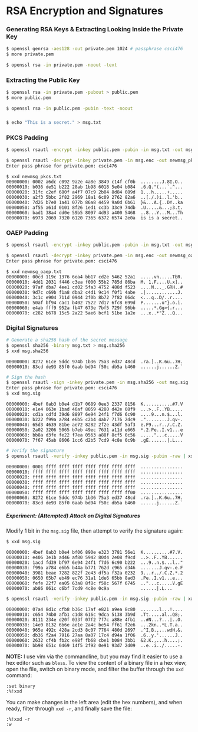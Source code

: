 # RSA Encryption and Signatures

### Generating RSA Keys & Extracting Looking Inside the Private Key

```bash
$ openssl genrsa -aes128 -out private.pem 1024 # passphrase csci476
$ more private.pem
```

```bash
$ openssl rsa -in private.pem -noout -text
```

### Extracting the Public Key

```bash
$ openssl rsa -in private.pem -pubout > public.pem
$ more public.pem
```
```bash
$ openssl rsa -in public.pem -pubin -text -noout
```

###

```bash
$ echo "This is a secret." > msg.txt
```

### PKCS Padding

```bash
$ openssl rsautl -encrypt -inkey public.pem -pubin -in msg.txt -out msg.enc -pkcs

$ openssl rsautl -decrypt -inkey private.pem -in msg.enc -out newmsg_pkcs.txt -raw
Enter pass phrase for private.pem: csci476
```
```
$ xxd newmsg_pkcs.txt
00000000: 0002 a6dc c092 9a2e 4a8e 3849 c14f cf0b  ........J.8I.O..
00000010: b036 de51 b222 28ab 1b98 6018 5e04 b084  .6.Q."(...`.^...
00000020: 31fc c2ef 680f a4f7 07c9 2b04 8d84 089d  1...h.....+.....
00000030: a2f3 5bbc 2f82 2969 18a1 6c09 2762 82a6  ..[./.)i..l.'b..
00000040: 7d26 b7e0 1a41 077b 86a8 4459 9a0d 6b61  }&...A.{..DY..ka
00000050: af55 a61d 0101 8f26 1ed1 cc3b 33c9 74db  .U.....&...;3.t.
00000060: bad1 38a4 dd0e 59b5 8097 4d93 a400 5468  ..8...Y...M...Th
00000070: 6973 2069 7320 6120 7365 6372 6574 2e0a  is is a secret..
```

### OAEP Padding

```bash
$ openssl rsautl -encrypt -inkey public.pem -pubin -in msg.txt -out msg.enc -oaep

$ openssl rsautl -decrypt -inkey private.pem -in msg.enc -out newmsg_oaep.txt -raw
Enter pass phrase for private.pem: csci476
```
```
$ xxd newmsg_oaep.txt
00000000: 00cd 119c 1376 6ea4 bb17 cd2e 5462 52a1  .....vn.....TbR.
00000010: 4dd1 2031 f446 c3ea f000 55b2 785d 86ba  M. 1.F....U.x]..
00000020: 97af dba7 4ee1 cd02 5fa3 4752 488d f523  ....N..._.GRH..#
00000030: 9d7c c69b f1a8 dba2 c4d1 9c14 f0f1 4abe  .|............J.
00000040: 3c1c e904 711d 0944 2f0b 8b72 7f82 06dc  <...q..D/..r....
00000050: 50af bf94 cac1 b402 7522 7d17 6fc8 699d  P.......u"}.o.i.
00000060: e4ab fff9 952a fb47 673e 7bf5 729f 96bb  .....*.Gg>{.r...
00000070: c282 b678 15c5 2a22 5ae6 bcf1 51be 1a2e  ...x..*"Z...Q...
```

### Digital Signatures

```bash
# Generate a sha256 hash of the secret message
$ openssl sha256 -binary msg.txt > msg.sha256
$ xxd msg.sha256
```
```
00000000: 8272 61ce 5ddc 974b 1b36 75a3 ed37 48cd  .ra.]..K.6u..7H.
00000010: 83cd de93 85f0 6aab bd94 f50c db5a b460  ......j......Z.`
```

```bash
# Sign the hash
$ openssl rsautl -sign -inkey private.pem -in msg.sha256 -out msg.sig
Enter pass phrase for private.pem: csci476
$ xxd msg.sig
```
```
00000000: 4bef 0ab3 b0e4 d1b7 0689 0ee3 2337 8156  K...........#7.V
00000010: e1e4 063e 1bad 46af 8059 4280 d42e 08f9  ...>..F..YB.....
00000020: cd1a cdfd 39d6 8897 6e94 24f1 f7d6 6c90  ....9...n.$...l.
00000030: b222 f99a a784 e6b5 c2b4 4ab7 7176 2dc9  ."........J.qv-.
00000040: 65d3 4639 81be ae72 8282 2f2e 43df 5af3  e.F9...r../.C.Z.
00000050: 2a02 3206 5065 b7eb 49ec 7631 a11d e665  *.2.Pe..I.v1...e
00000060: bb8a d3fe fe22 f7ea 0563 a88f 8cf5 0c56  ....."...c.....V
00000070: 7f67 45ab 8606 1cc6 d2b5 7cd9 4c8e 0c9b  .gE.......|.L...
```
```bash
# Verify the signature
$ openssl rsautl -verify -inkey public.pem -in msg.sig -pubin -raw | xxd
```
```
00000000: 0001 ffff ffff ffff ffff ffff ffff ffff  ................
00000010: ffff ffff ffff ffff ffff ffff ffff ffff  ................
00000020: ffff ffff ffff ffff ffff ffff ffff ffff  ................
00000030: ffff ffff ffff ffff ffff ffff ffff ffff  ................
00000040: ffff ffff ffff ffff ffff ffff ffff ffff  ................
00000050: ffff ffff ffff ffff ffff ffff ffff ff00  ................
00000060: 8272 61ce 5ddc 974b 1b36 75a3 ed37 48cd  .ra.]..K.6u..7H.
00000070: 83cd de93 85f0 6aab bd94 f50c db5a b460  ......j......Z.`
```

##### Experiment: (Attempted) Attack on Digital Signatures

Modify 1 bit in the `msg.sig` file, then attempt to verify the signature again:
```bash
$ xxd msg.sig
```
```
00000000: 4bef 0ab3 b0e4 bf06 890e e323 3781 56e1  K..........#7.V.
00000010: e406 3e1b ad46 af80 5942 80d4 2e08 f9cd  ..>..F..YB......
00000020: 1acd fd39 bf97 6e94 24f1 f7d6 6c90 b222  ...9..n.$...l.."
00000030: f99a a784 e6b5 b44a b771 762d c965 d346  .......J.qv-.e.F
00000040: 3981 beae 7282 822f 2e43 df5a f32a 0232  9...r../.C.Z.*.2
00000050: 0650 65b7 eb49 ec76 31a1 1de6 65bb 8ad3  .Pe..I.v1...e...
00000060: fefe 22f7 ea05 63a8 8f8c f50c 567f 6745  .."...c.....V.gE
00000070: ab86 061c c6bf 7cd9 4c8e 0c9a            ......|.L...
```

```bash
$ openssl rsautl -verify -inkey public.pem -in msg.sig -pubin -raw | xxd
```
```
00000000: 07a4 8d1c cfb8 b36c 17af e821 a9ea 8c80  .......l...!....
00000010: c654 74b0 afb1 c1d8 616c 9dca 5138 3b9d  .Tt.....al..Q8;.
00000020: 8111 234e d20f 033f 07f2 7f7c a88e 4fb1  ..#N...?...|..O.
00000030: 14e0 8132 6b6e ae1e 2a4c be54 ff61 f2e6  ...2kn..*L.T.a..
00000040: 965e 492c 428a 2cd3 8c07 7764 480d 2697  .^I,B.,...wdH.&.
00000050: db36 f2a4 7916 27aa 8a07 17c4 d94a 1f06  .6..y.'......J..
00000060: 2632 cf4b fb2c e98f fb68 cbe1 b084 3bb1  &2.K.,...h....;.
00000070: bb98 651c 0469 14f5 2f92 0e91 93d7 2d09  ..e..i../.....-.
```

**NOTE:**
I use vim via the commandline, but you may find it easier to use a hex editor such as `bless`.
To view the content of a binary file in a hex view, open the file, switch on binary mode,
and filter the buffer through the `xxd` command:
```
:set binary
:%!xxd
```
You can make changes in the left area (edit the hex numbers),
and when ready, filter through `xxd -r`, and finally save the file:
```
:%!xxd -r
:w
```
